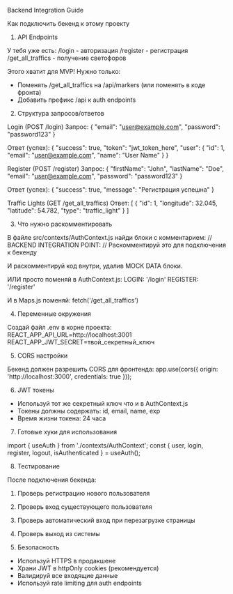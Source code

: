 Backend Integration Guide

Как подключить бекенд к этому проекту

1. API Endpoints

У тебя уже есть:
/login - авторизация
/register - регистрация
/get_all_traffics - получение светофоров

Этого хватит для MVP! Нужно только:
- Поменять /get_all_traffics на /api/markers (или поменять в коде фронта)
- Добавить префикс /api к auth endpoints

2. Структура запросов/ответов

Login (POST /login)
Запрос:
{
  "email": "user@example.com",
  "password": "password123"
}

Ответ (успех):
{
  "success": true,
  "token": "jwt_token_here",
  "user": {
    "id": 1,
    "email": "user@example.com",
    "name": "User Name"
  }
}

Register (POST /register)
Запрос:
{
  "firstName": "John",
  "lastName": "Doe",
  "email": "user@example.com",
  "password": "password123"
}

Ответ (успех):
{
  "success": true,
  "message": "Регистрация успешна"
}

Traffic Lights (GET /get_all_traffics)
Ответ:
[
  {
    "id": 1,
    "longitude": 32.045,
    "latitude": 54.782,
    "type": "traffic_light"
  }
]

3. Что нужно раскомментировать

В файле src/contexts/AuthContext.js найди блоки с комментарием:
// BACKEND INTEGRATION POINT:
// Раскомментируй это для подключения к бекенду

И раскомментируй код внутри, удалив MOCK DATA блоки.

ИЛИ просто поменяй в AuthContext.js:
LOGIN: '/login'
REGISTER: '/register'

И в Maps.js поменяй:
fetch('/get_all_traffics')

4. Переменные окружения

Создай файл .env в корне проекта:
REACT_APP_API_URL=http://localhost:3001
REACT_APP_JWT_SECRET=твой_секретный_ключ

5. CORS настройки

Бекенд должен разрешить CORS для фронтенда:
app.use(cors({
  origin: 'http://localhost:3000',
  credentials: true
}));

6. JWT токены

- Используй тот же секретный ключ что и в AuthContext.js
- Токены должны содержать: id, email, name, exp
- Время жизни токена: 24 часа

7. Готовые хуки для использования

import { useAuth } from './contexts/AuthContext';
const { user, login, register, logout, isAuthenticated } = useAuth();

8. Тестирование

После подключения бекенда:
1. Проверь регистрацию нового пользователя
2. Проверь вход существующего пользователя
3. Проверь автоматический вход при перезагрузке страницы
4. Проверь выход из системы

9. Безопасность

- Используй HTTPS в продакшене
- Храни JWT в httpOnly cookies (рекомендуется)
- Валидируй все входящие данные
- Используй rate limiting для auth endpoints